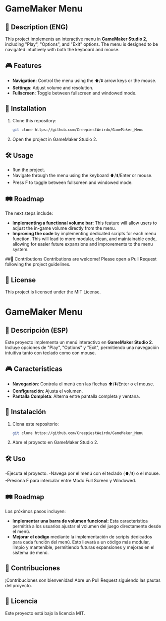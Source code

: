 # GameMaker Menu

## 📜 Description (ENG)
This project implements an interactive menu in **GameMaker Studio 2**, including "Play", "Options", and "Exit" options. The menu is designed to be navigated intuitively with both the keyboard and mouse.

## 🎮 Features
- **Navigation**: Control the menu using the ⬆️/⬇️ arrow keys or the mouse.
- **Settings**: Adjust volume and resolution.
- **Fullscreen**: Toggle between fullscreen and windowed mode.

## 🚀 Installation
1. Clone this repository:
   ```bash
   git clone https://github.com/CreepiestWeirdo/GameMaker_Menu

2. Open the project in GameMaker Studio 2.
## 🛠️ Usage
- Run the project.
- Navigate through the menu using the keyboard ⬆️/⬇️/Enter or mouse.
- Press F to toggle between fullscreen and windowed mode.

## 🛤️ Roadmap
The next steps include:
- **Implementing a functional volume bar**: This feature will allow users to adjust the in-game volume directly from the menu.
- **Improving the code** by implementing dedicated scripts for each menu function. This will lead to more modular, clean, and maintainable code, allowing for easier future expansions and improvements to the menu system.

##🤝 Contributions
Contributions are welcome! Please open a Pull Request following the project guidelines.

## 📄 License
This project is licensed under the MIT License.

# GameMaker Menu

## 📜 Descripción (ESP)
Este proyecto implementa un menú interactivo en **GameMaker Studio 2**. Incluye opciones de "Play", "Options" y "Exit", permitiendo una navegación intuitiva tanto con teclado como con mouse.

## 🎮 Características
- **Navegación**: Controla el menú con las flechas ⬆️/⬇️/Enter o el mouse.
- **Configuración**: Ajusta el volumen. 
- **Pantalla Completa**: Alterna entre pantalla completa y ventana.

## 🚀 Instalación
1. Clona este repositorio:
   ```bash
   git clone https://github.com/CreepiestWeirdo/GameMaker_Menu

2. Abre el proyecto en GameMaker Studio 2.
## 🛠️ Uso
-Ejecuta el proyecto.
-Navega por el menú con el teclado (⬆️/⬇️) o el mouse.
-Presiona F para intercalar entre Modo Full Screen y Windowed.

## 🛤️ Roadmap
Los próximos pasos incluyen:
- **Implementar una barra de volumen funcional:** Esta característica permitirá a los usuarios ajustar el volumen del juego directamente desde el menú.
- **Mejorar el código** mediante la implementación de scripts dedicados para cada función del menú. Esto llevará a un código más modular, limpio y mantenible, permitiendo futuras expansiones y mejoras en el sistema de menú.

## 🤝 Contribuciones
¡Contribuciones son bienvenidas! Abre un Pull Request siguiendo las pautas del proyecto.

## 📄 Licencia
Este proyecto está bajo la licencia MIT.

## 
